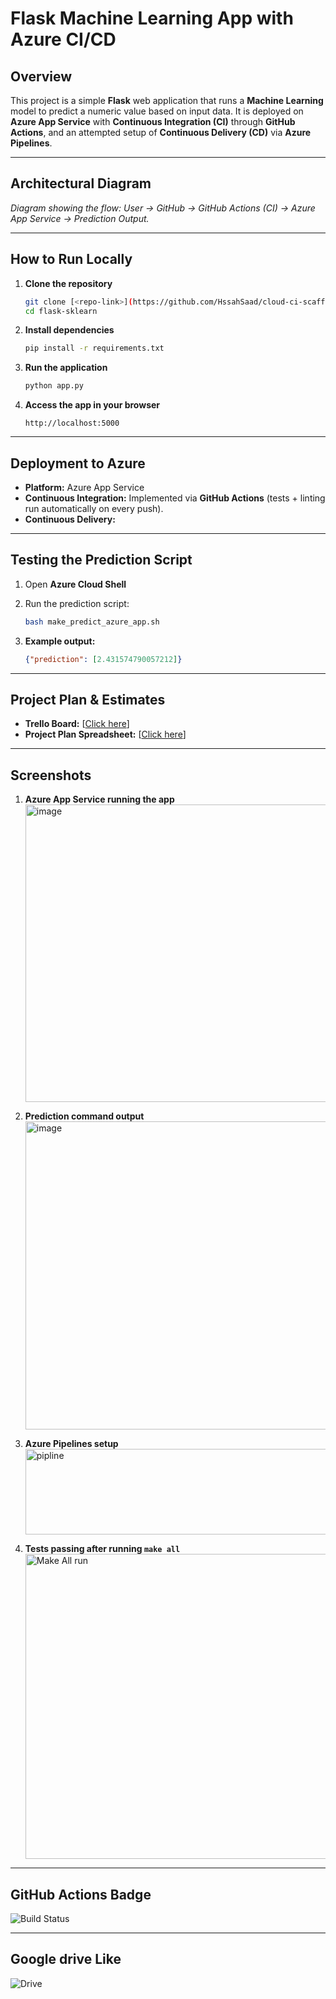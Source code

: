# Flask Machine Learning App with Azure CI/CD

## Overview

This project is a simple **Flask** web application that runs a **Machine Learning** model to predict a numeric value based on input data.
It is deployed on **Azure App Service** with **Continuous Integration (CI)** through **GitHub Actions**, and an attempted setup of **Continuous Delivery (CD)** via **Azure Pipelines**.

---

## Architectural Diagram

*Diagram showing the flow: User → GitHub → GitHub Actions (CI) → Azure App Service → Prediction Output.*

---

## How to Run Locally

1. **Clone the repository**

   ```bash
   git clone [<repo-link>](https://github.com/HssahSaad/cloud-ci-scaffold.git)
   cd flask-sklearn
   ```

2. **Install dependencies**

   ```bash
   pip install -r requirements.txt
   ```

3. **Run the application**

   ```bash
   python app.py
   ```

4. **Access the app in your browser**

   ```
   http://localhost:5000
   ```

---

## Deployment to Azure

* **Platform:** Azure App Service
* **Continuous Integration:** Implemented via **GitHub Actions** (tests + linting run automatically on every push).
* **Continuous Delivery:** 
---

## Testing the Prediction Script

1. Open **Azure Cloud Shell**

2. Run the prediction script:

   ```bash
   bash make_predict_azure_app.sh
   ```

3. **Example output:**

   ```json
   {"prediction": [2.431574790057212]}
   ```

---

## Project Plan & Estimates

* **Trello Board:** \[[Click here](https://trello.com/invite/b/689a136c34656571fde845fd/ATTIe8f6b1b34a5bd94d14f99d3ae0102ee5D152062E/website-development-project-plan)]
* **Project Plan Spreadsheet:** \[[Click here](https://docs.google.com/spreadsheets/d/1oMJ55Bxuj8_HigrxktKnxtXbc5A3XjuH-ogmMRxz7ww/edit?usp=sharing)]

---

## Screenshots

1. **Azure App Service running the app** <img width="956" height="476" alt="image" src="https://github.com/user-attachments/assets/e79d5114-059b-4b84-ae36-6d854fdcc347" />

2. **Prediction command output** <img width="958" height="493" alt="image" src="https://github.com/user-attachments/assets/48157589-0ade-42ab-b92e-da84a593b7e7" />

3. **Azure Pipelines setup** <img width="699" height="137" alt="pipline" src="https://github.com/user-attachments/assets/4d1ec195-8bec-4dd9-8ed6-3965f56baa72" />


4. **Tests passing after running `make all`** <img width="956" height="488" alt="Make All run " src="https://github.com/user-attachments/assets/74236246-21d9-4c6b-be40-8f3890cb2be4" />

---

## GitHub Actions Badge

![Build Status](https://github.com/HssahSaad/cloud-ci-scaffold/actions/workflows/deploy-azure.yml/badge.svg)

---

## Google drive Like

![Drive](https://drive.google.com/drive/folders/1ZVbK7quKOn2zDYGHZiX0AUlO7fqn8pxz?usp=sharing)
